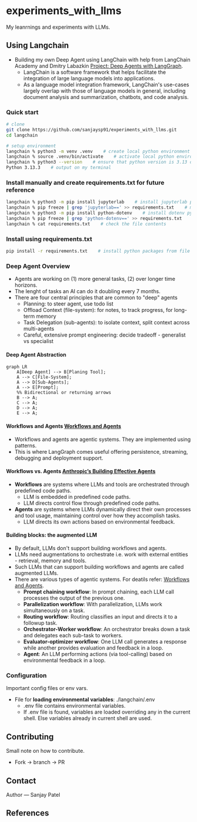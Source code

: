 # experiments_with_llms
My leanrnings and experiments with LLMs. 

## Using Langchain
* Building my own Deep Agent using LangChain with help from LangChain Academy and Dmitry Labazkin [Project: Deep Agents with LangGraph][1]. 
    * LangChain is a software framework that helps facilitate the integration of large language models into applications. 
    * As a language model integration framework, LangChain's use-cases largely overlap with those of language models in general, including document analysis and summarization, chatbots, and code analysis.
### Quick start
```bash
# clone
git clone https://github.com/sanjaysp91/experiments_with_llms.git
cd langchain

# setup environment 
langchain % python3 -m venv .venv    # create local python environment 
langchain % source .venv/bin/activate    # activate local python environment 
langchain % python3 --version    # ensure that python version is 3.13 or above 
Python 3.13.3    # output on my terminal 
```

### Install manually and create requirements.txt for future reference 
```bash
langchain % python3 -m pip install jupyterlab    # install jupyterlab python package 
langchain % pip freeze | grep 'jupyterlab==' >> requirements.txt    # manually add a specific package to the requirements file 
langchain % python3 -m pip install python-dotenv    # install dotenv python package 
langchain % pip freeze | grep 'python-dotenv==' >> requirements.txt 
langchain % cat requirements.txt    # check the file contents 

```
### Install using requirements.txt
```bash
pip install -r requirements.txt    # install python packages from file 
```

### Deep Agent Overview 
* Agents are working on (1) more general tasks, (2) over longer time horizons. 
* The lenght of tasks an AI can do it doubling every 7 months. 
* There are four central principles that are common to "deep" agents 
    * Planning: to steer agent, use todo list   
    * Offload Context (file-system): for notes, to track progress, for long-term memory 
    * Task Delegation (sub-agents): to isolate context, split context across multi-agents
    * Careful, extensive prompt engineering: decide tradeoff - generalist vs specialist   
#### Deep Agent Abstraction 
```mermaid
graph LR
    A[Deep Agent] --> B[Planing Tool];
    A --> C[File-System];
    A --> D[Sub-Agents];
    A --> E[Prompt];
    %% Bidirectional or returning arrows 
    B --> A;
    C --> A;
    D --> A;
    E --> A;
```
#### Workflows and Agents [Workflows and Agents][2]
* Workflows and agents are agentic systems. They are implemented using patterns. 
* This is where LangGraph comes useful offering persistence, streaming, debugging and deployment support. 

#### Workflows vs. Agents [Anthropic’s Building Effective Agents][3] 
* **Workflows** are systems where LLMs and tools are orchestrated through predefined code paths.
    * LLM is embedded in predefined code paths. 
    * LLM directs control flow through predefined code paths. 
* **Agents** are systems where LLMs dynamically direct their own processes and tool usage, maintaining control over how they accomplish tasks.
    * LLM directs its own actions based on environmental feedback. 

#### Building blocks: the augmented LLM 
* By default, LLMs don't support building workflows and agents. 
* LLMs need augmentations to orchestrate i.e. work with external entities - retrieval, memory and tools. 
* Such LLMs that can support building workflows and agents are called augmented LLMs. 
* There are various types of agentic systems. For deatils refer: [Workflows and Agents][2].
    * **Prompt chaining workflow**: In prompt chaining, each LLM call processes the output of the previous one.
    * **Parallelization workflow**: With parallelization, LLMs work simultaneously on a task. 
    * **Routing workflow**: Routing classifies an input and directs it to a followup task. 
    * **Orchestrator-Worker workflow**: An orchestrator breaks down a task and delegates each sub-task to workers. 
    * **Evaluator-optimizer workflow**: One LLM call generates a response while another provides evaluation and feedback in a loop. 
    * **Agent**: An LLM performing actions (via tool-calling) based on environmental feedback in a loop. 


### Configuration
Important config files or env vars.
* File for **loading environmental variables**: ./langchain/.env
    * .env file contains environmental variables. 
    * If .env file is found, variables are loaded overriding any in the current shell. Else variables already in current shell are used. 

## Contributing
Small note on how to contribute.
* Fork → branch → PR

## Contact
Author — Sanjay Patel 

## References
[1]: https://academy.langchain.com

[2]: https://langchain-ai.github.io/langgraph/tutorials/workflows/?_gl=1*1kofhy7*_gcl_au*MTY4MDEzMDg2OC4xNzYwOTAzODY5*_ga*ODU2MDE5OTM2LjE3NjA5MDM4NzA.*_ga_47WX3HKKY2*czE3NjA5NDEwNzMkbzMkZzEkdDE3NjA5NDIwNjYkajYwJGwwJGgw

[3]: https://www.anthropic.com/news/building-effective-agents